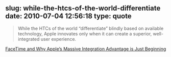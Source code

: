 slug: while-the-htcs-of-the-world-differentiate
date: 2010-07-04 12:56:18
type: quote
---

> While the HTCs of the world “differentiate” blindly based on available technology, Apple innovates only when it can create a superior, well-integrated user experience.

[FaceTime and Why Apple’s Massive Integration Advantage is Just Beginning](http://j.mp/cGHRg3)
